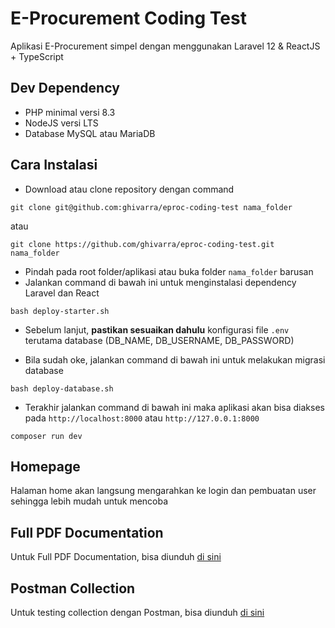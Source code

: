 # E-Procurement Coding Test
Aplikasi E-Procurement simpel dengan menggunakan Laravel 12 &amp; ReactJS + TypeScript

## Dev Dependency
- PHP minimal versi 8.3
- NodeJS versi LTS
- Database MySQL atau MariaDB

## Cara Instalasi
- Download atau clone repository dengan command 

```
git clone git@github.com:ghivarra/eproc-coding-test nama_folder
``` 
atau 
```
git clone https://github.com/ghivarra/eproc-coding-test.git nama_folder
```

- Pindah pada root folder/aplikasi atau buka folder `nama_folder` barusan
- Jalankan command di bawah ini untuk menginstalasi dependency Laravel dan React

```
bash deploy-starter.sh
```

- Sebelum lanjut, **pastikan sesuaikan dahulu** konfigurasi file `.env` terutama database (DB_NAME, DB_USERNAME, DB_PASSWORD)

- Bila sudah oke, jalankan command di bawah ini untuk melakukan migrasi database
```
bash deploy-database.sh
```
- Terakhir jalankan command di bawah ini maka aplikasi akan bisa diakses pada `http://localhost:8000` atau `http://127.0.0.1:8000`

```
composer run dev
```

## Homepage
Halaman home akan langsung mengarahkan ke login dan pembuatan user sehingga lebih mudah untuk mencoba

## Full PDF Documentation
Untuk Full PDF Documentation, bisa diunduh [di sini](https://github.com/ghivarra/eproc-coding-test/blob/main/documentation/Full-Documentation.pdf)

## Postman Collection
Untuk testing collection dengan Postman, bisa diunduh [di sini](https://github.com/ghivarra/eproc-coding-test/blob/main/documentation/E-Procurement%20-%20Coding%20Test.postman_collection.json)